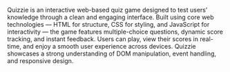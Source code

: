 Quizzie is an interactive web-based quiz game designed to test users’ knowledge through a clean and engaging interface. Built using core web technologies — HTML for structure, CSS for styling, and JavaScript for interactivity — the game features multiple-choice questions, dynamic score tracking, and instant feedback. Users can play, view their scores in real-time, and enjoy a smooth user experience across devices. Quizzie showcases a strong understanding of DOM manipulation, event handling, and responsive design.

